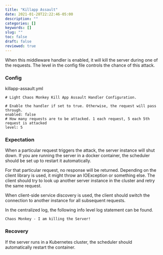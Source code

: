 ```yaml
---
title: "Killapp Assault"
date: 2021-01-28T22:22:46-05:00
description: ""
categories: []
keywords: []
slug: ""
toc: false
draft: false
reviewed: true
---
```


When this middleware handler is enabled, it will kill the server during one of the requests. The level in the config file controls the chance of this attack. 

### Config

killapp-assault.yml

```
# Light Chaos Monkey Kill App Assault Handler Configuration.

# Enable the handler if set to true. Otherwise, the request will pass through.
enabled: false
# How many requests are to be attacked. 1 each request, 5 each 5th request is attacked
level: 5

```

### Expectation

When a particular request triggers the attack, the server instance will shut down. If you are running the server in a docker container, the scheduler should be set up to restart it automatically.
 
For that particular request, no response will be returned. Depending on the client library is used, it might throw an IOException or something else. The client should try to look up another server instance in the cluster and retry the same request. 

When client-side service discovery is used, the client should switch the connection to another instance for all subsequent requests.

In the centralized log, the following info level log statement can be found. 

```
Chaos Monkey - I am killing the Server!
```


### Recovery

If the server runs in a Kubernetes cluster, the scheduler should automatically restart the container.
